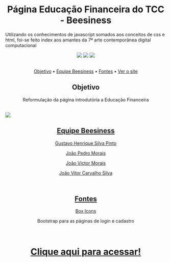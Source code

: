 <h1 align="center">Página Educação Financeira do TCC - Beesiness</h1>
<p>Utilizando os conhecimentos de javascript somados aos conceitos de css e html, foi-se feito index aos amantes da 7ª arte contemporânea digital computacional</p>
<div align="center">
<img src="https://img.shields.io/static/v1?label=Javascript&message=JS&color=yellow&style=for-the-badge&logo=javascript"/>
<img src="https://img.shields.io/static/v1?label=CSS&message=CSS&color=blue&style=for-the-badge&logo=css"/>
<img src="https://img.shields.io/static/v1?label=HTML&message=JS&color=red&style=for-the-badge&logo=html"/>
</div>
<br>
<p align="center">
 <a href="#objetivo">Objetivo</a> •
 <a href="#equipe-beesiness">Equipe Beesiness</a> •
 <a href="#fontes">Fontes</a> •
 <a href="#verOSite">Ver o site</a>
</p>
<h2 align="center" id="#objetivo">Objetivo</h2>
    <p align="center">Reformulação da página introdutória a Educação Financeira</p>
<br>
   <a href="https://ojotav21.github.io/beesiness-educacao-financeira-tcc/" target="_blank"><img src="https://user-images.githubusercontent.com/60045344/133081069-865c34da-94cd-4307-b0e0-e5b4e6cac568.png"/ </a>
   
<h2 align="center" id="#equipe-beesiness">Equipe Beesiness</h2>
   <p align="center" Eduardo Costa de Oliveira</p>
    <p align="center" >Gustavo Henrique Silva Pinto</p>
   <p align="center" >João Pedro Morais</p>
    <p align="center">João Victor Morais</p>
    <p align="center" >João Vitor Carvalho Silva</p>
   
<br>
<h2 align="center" id="#fontes">Fontes</h2>
   <p align="center" > <a href="https://boxicons.com/">Box Icons</a></p>
   <p align="center">Bootstrap para as páginas de login e cadastro</p>
</ul>
<br>
<h1  id="verOSite"align="center">
<a href="https://ojotav21.github.io/beesiness-educacao-financeira-tcc/" target="_blank">Clique aqui para acessar!</a></h1>
<br>
